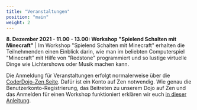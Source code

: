 ```yaml
---
title: "Veranstaltungen"
position: "main"
weight: 2
---
```


**8. Dezember 2021 - 11.00 - 13.00: Workshop "Spielend Schalten mit Minecraft"** | Im Workshop "Spielend Schalten mit Minecraft" erhalten die Teilnehmenden einen Einblick darin, wie man im beliebten Computerspiel "Minecraft" mit Hilfe von "Redstone" programmiert und so lustige virtuelle Dinge wie Lichtershows oder Musik machen kann.

Die Anmeldung für Veranstaltungen erfolgt normalerweise über die [CoderDojo-Zen Seite](https://zen.coderdojo.com/dojos/de/berlin/schoeneweide-berlin). Dafür ist ein Konto auf Zen notwendig. Wie genau die Benutzerkonto-Registrierung, das Beitreten zu unserem Dojo auf Zen und das Anmelden für einen Workshop funktioniert erklären wir euch [in dieser Anleitung](https://coderdojo-schoeneweide.github.io/docs/anleitung-ticket-buchen.pdf).
